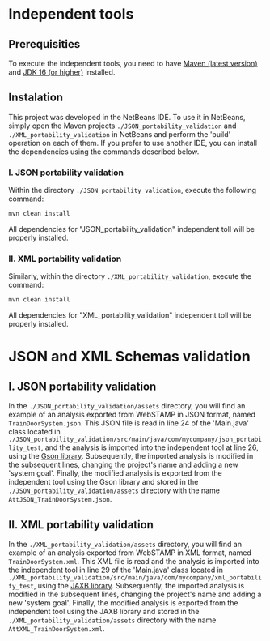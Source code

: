 # **Independent tools**

## Prerequisities

To execute the independent tools, you need to have [Maven (latest version)](https://maven.apache.org/download.cgi) and [JDK 16 (or higher)](https://www.oracle.com/java/technologies/javase/jdk16-archive-downloads.html) installed.

## Instalation

This project was developed in the NetBeans IDE. To use it in NetBeans, simply open the Maven projects `./JSON_portability_validation` and `./XML_portability_validation` in NetBeans and perform the 'build' operation on each of them. If you prefer to use another IDE, you can install the dependencies using the commands described below.

### I. JSON portability validation

Within the directory `./JSON_portability_validation`, execute the following command:

``` bash
mvn clean install
```

All dependencies for "JSON_portability_validation" independent toll will be properly installed.

### II. XML portability validation

Similarly, within the directory `./XML_portability_validation`, execute the command:

```bash
mvn clean install
```

All dependencies for "XML_portability_validation" independent toll will be properly installed.

# JSON and XML Schemas validation

## I. JSON portability validation

In the `./JSON_portability_validation/assets` directory, you will find an example of an analysis exported from WebSTAMP in JSON format, named `TrainDoorSystem.json`. This JSON file is read in line 24 of the 'Main.java' class located in `./JSON_portability_validation/src/main/java/com/mycompany/json_portability_test`, and the analysis is imported into the independent tool at line 26, using the [Gson library](https://github.com/google/gson). Subsequently, the imported analysis is modified in the subsequent lines, changing the project's name and adding a new 'system goal'. Finally, the modified analysis is exported from the independent tool using the Gson library and stored in the `./JSON_portability_validation/assets` directory with the name `AttJSON_TrainDoorSystem.json`.

## II. XML portability validation

In the `./XML_portability_validation/assets` directory, you will find an example of an analysis exported from WebSTAMP in XML format, named `TrainDoorSystem.xml`. This XML file is read and the analysis is imported into the independent tool in line 29 of the 'Main.java' class located in `./XML_portability_validation/src/main/java/com/mycompany/xml_portability_test`, using the [JAXB library](https://javaee.github.io/jaxb-v2/). Subsequently, the imported analysis is modified in the subsequent lines, changing the project's name and adding a new 'system goal'. Finally, the modified analysis is exported from the independent tool using the JAXB library and stored in the `./XML_portability_validation/assets` directory with the name `AttXML_TrainDoorSystem.xml`.
